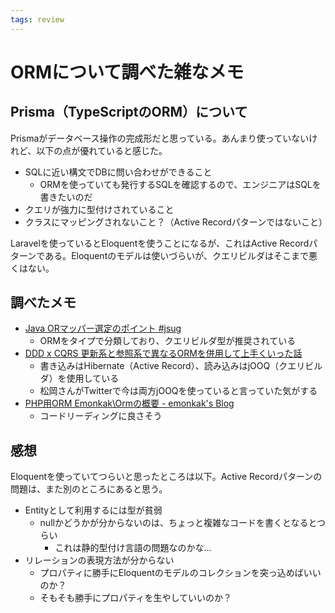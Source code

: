 ```yaml
---
tags: review
---
```


# ORMについて調べた雑なメモ

## Prisma（TypeScriptのORM）について

Prismaがデータベース操作の完成形だと思っている。あんまり使っていないけれど、以下の点が優れていると感じた。

- SQLに近い構文でDBに問い合わせができること
	- ORMを使っていても発行するSQLを確認するので、エンジニアはSQLを書きたいのだ
- クエリが強力に型付けされていること
- クラスにマッピングされないこと？（Active Recordパターンではないこと）

Laravelを使っているとEloquentを使うことになるが、これはActive Recordパターンである。Eloquentのモデルは使いづらいが、クエリビルダはそこまで悪くはない。

## 調べたメモ

- [Java ORマッパー選定のポイント #jsug](https://www.slideshare.net/masatoshitada7/java-or-jsug)
	- ORMをタイプで分類しており、クエリビルダ型が推奨されている
- [DDD x CQRS 更新系と参照系で異なるORMを併用して上手くいった話](https://www.slideshare.net/koichiromatsuoka/ddd-x-cqrs-orm)
	- 書き込みはHibernate（Active Record）、読み込みはjOOQ（クエリビルダ）を使用している
	- 松岡さんがTwitterで今は両方jOOQを使っていると言っていた気がする
- [PHP用ORM Emonkak\Ormの概要 - emonkak's Blog](https://emonkak.hatenablog.com/entry/2017/10/06/170737)
	- コードリーディングに良さそう

## 感想

Eloquentを使っていてつらいと思ったところは以下。Active Recordパターンの問題は、また別のところにあると思う。

- Entityとして利用するには型が貧弱
	- nullかどうかが分からないのは、ちょっと複雑なコードを書くとなるとつらい
		- これは静的型付け言語の問題なのかな...
- リレーションの表現方法が分からない
	- プロパティに勝手にEloquentのモデルのコレクションを突っ込めばいいのか？
	- そもそも勝手にプロパティを生やしていいのか？


